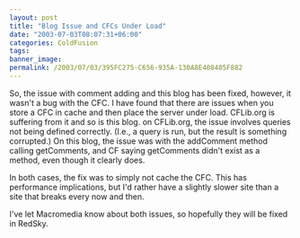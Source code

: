 ```yaml
---
layout: post
title: "Blog Issue and CFCs Under Load"
date: "2003-07-03T08:07:31+06:00"
categories: ColdFusion 
tags: 
banner_image: 
permalink: /2003/07/03/395FC275-C656-935A-130A8E408405F882
---
```


So, the issue with comment adding and this blog has been fixed, however, it wasn't a bug with the CFC. I have found that there are issues when you store a CFC in cache and then place the server under load. CFLib.org is suffering from it and so is this blog. on CFLib.org, the issue involves queries not being defined correctly. (I.e., a query is run, but the result is something corrupted.) On this blog, the issue was with the addComment method calling getComments, and CF saying getComments didn't exist as a method, even though it clearly does.

In both cases, the fix was to simply not cache the CFC. This has performance implications, but I'd rather have a slightly slower site than a site that breaks every now and then.

I've let Macromedia know about both issues, so hopefully they will be fixed in RedSky.